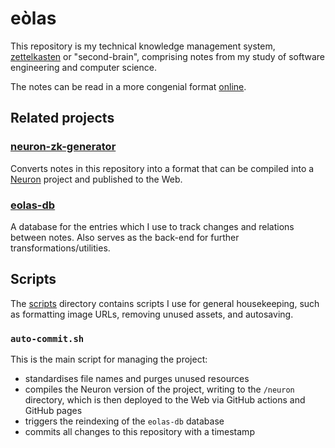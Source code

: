 # eòlas

This repository is my technical knowledge management system,
[zettelkasten](https://en.wikipedia.org/wiki/Zettelkasten) or "second-brain",
comprising notes from my study of software engineering and computer science.

The notes can be read in a more congenial format
[online](https://thomasabishop.github.io/eolas).

## Related projects

### [neuron-zk-generator](https://github.com/thomasabishop/neuron-zk-generator)

Converts notes in this repository into a format that can be compiled into a
[Neuron](https://neuron.zettel.page/) project and published to the Web.

### [eolas-db](https://github.com/thomasabishop/eolas-db)

A database for the entries which I use to track changes and relations between
notes. Also serves as the back-end for further transformations/utilities.

## Scripts

The [scripts](/scripts) directory contains scripts I use for general
housekeeping, such as formatting image URLs, removing unused assets, and
autosaving.

### `auto-commit.sh`

This is the main script for managing the project:

- standardises file names and purges unused resources
- compiles the Neuron version of the project, writing to the `/neuron`
  directory, which is then deployed to the Web via GitHub actions and GitHub
  pages
- triggers the reindexing of the `eolas-db` database
- commits all changes to this repository with a timestamp
